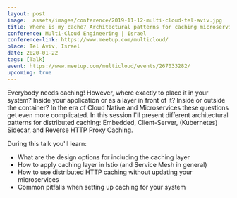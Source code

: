 ```yaml
---
layout: post
image:  assets/images/conference/2019-11-12-multi-cloud-tel-aviv.jpg
title: Where is my cache? Architectural patterns for caching microservices by example
conference: Multi-Cloud Engineering | Israel
conference-link: https://www.meetup.com/multicloud/
place: Tel Aviv, Israel
date: 2020-01-22
tags: [Talk]
event: https://www.meetup.com/multicloud/events/267033282/
upcoming: true
---
```


Everybody needs caching! However, where exactly to place it in your system? Inside your application or as a layer in front of it? Inside or outside the container? In the era of Cloud Native and Microservices these questions get even more complicated. In this session I'll present different architectural patterns for distributed caching: Embedded, Client-Server, (Kubernetes) Sidecar, and Reverse HTTP Proxy Caching.

During this talk you'll learn:
- What are the design options for including the caching layer
- How to apply caching layer in Istio (and Service Mesh in general)
- How to use distributed HTTP caching without updating your microservices
- Common pitfalls when setting up caching for your system